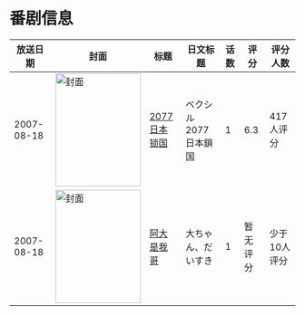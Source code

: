 # 番剧信息

|放送日期|封面|标题|日文标题|话数|评分|评分人数|
|---|---|---|---|---|---|---|
|2007-08-18|<img src="//lain.bgm.tv/pic/cover/c/f0/bd/1774_zRLPu.jpg" alt="封面" style="width:150px;height:200px;object-fit:cover;">|[2077日本锁国](https://bangumi.tv/subject/1774)|ベクシル 2077日本鎖国|1|6.3|417人评分|
|2007-08-18|<img src="//lain.bgm.tv/pic/cover/c/dc/41/116289_k9Fl9.jpg" alt="封面" style="width:150px;height:200px;object-fit:cover;">|[阿大是我哥](https://bangumi.tv/subject/116289)|大ちゃん、だいすき|1|暂无评分|少于10人评分|
